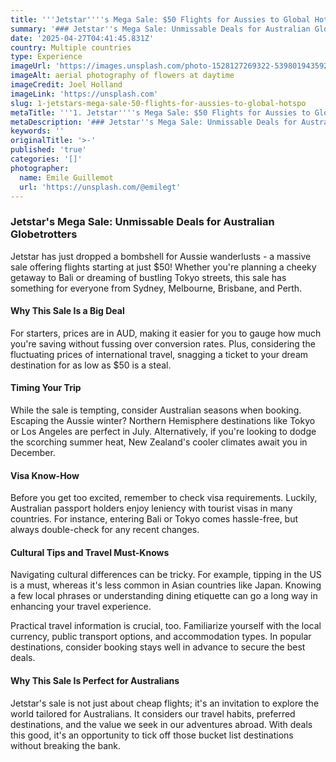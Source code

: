 ```yaml
---
title: '''Jetstar''''s Mega Sale: $50 Flights for Aussies to Global Hotspots'''
summary: '### Jetstar''s Mega Sale: Unmissable Deals for Australian Globetrotters...'
date: '2025-04-27T04:41:45.831Z'
country: Multiple countries
type: Experience
imageUrl: 'https://images.unsplash.com/photo-1528127269322-539801943592'
imageAlt: aerial photography of flowers at daytime
imageCredit: Joel Holland
imageLink: 'https://unsplash.com'
slug: 1-jetstars-mega-sale-50-flights-for-aussies-to-global-hotspo
metaTitle: '''1. Jetstar''''s Mega Sale: $50 Flights for Aussies to Global Hotspots'''
metaDescription: '### Jetstar''s Mega Sale: Unmissable Deals for Australian Globetrotters...'
keywords: ''
originalTitle: '>-'
published: 'true'
categories: '[]'
photographer:
  name: Emile Guillemot
  url: 'https://unsplash.com/@emilegt'
---
```








### Jetstar's Mega Sale: Unmissable Deals for Australian Globetrotters

Jetstar has just dropped a bombshell for Aussie wanderlusts - a massive sale offering flights starting at just $50! Whether you're planning a cheeky getaway to Bali or dreaming of bustling Tokyo streets, this sale has something for everyone from Sydney, Melbourne, Brisbane, and Perth.

#### Why This Sale Is a Big Deal

For starters, prices are in AUD, making it easier for you to gauge how much you're saving without fussing over conversion rates. Plus, considering the fluctuating prices of international travel, snagging a ticket to your dream destination for as low as $50 is a steal.

#### Timing Your Trip

While the sale is tempting, consider Australian seasons when booking. Escaping the Aussie winter? Northern Hemisphere destinations like Tokyo or Los Angeles are perfect in July. Alternatively, if you're looking to dodge the scorching summer heat, New Zealand's cooler climates await you in December.

#### Visa Know-How

Before you get too excited, remember to check visa requirements. Luckily, Australian passport holders enjoy leniency with tourist visas in many countries. For instance, entering Bali or Tokyo comes hassle-free, but always double-check for any recent changes.

#### Cultural Tips and Travel Must-Knows

Navigating cultural differences can be tricky. For example, tipping in the US is a must, whereas it's less common in Asian countries like Japan. Knowing a few local phrases or understanding dining etiquette can go a long way in enhancing your travel experience.

Practical travel information is crucial, too. Familiarize yourself with the local currency, public transport options, and accommodation types. In popular destinations, consider booking stays well in advance to secure the best deals.

#### Why This Sale Is Perfect for Australians

Jetstar's sale is not just about cheap flights; it's an invitation to explore the world tailored for Australians. It considers our travel habits, preferred destinations, and the value we seek in our adventures abroad. With deals this good, it's an opportunity to tick off those bucket list destinations without breaking the bank.
